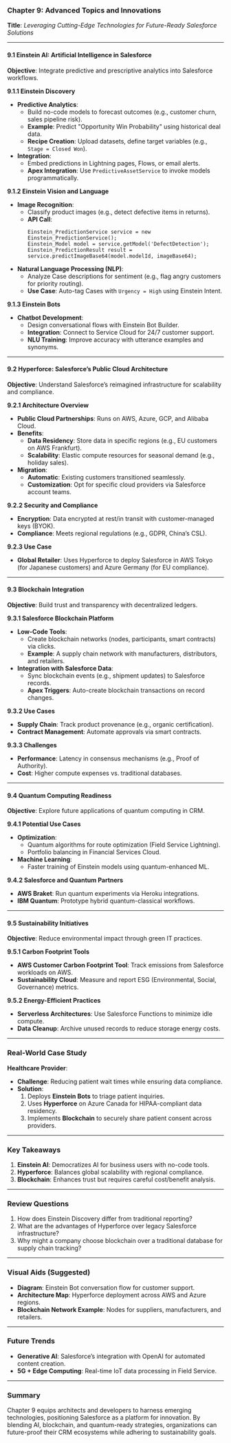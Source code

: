 ### **Chapter 9: Advanced Topics and Innovations**  
**Title**: *Leveraging Cutting-Edge Technologies for Future-Ready Salesforce Solutions*  

---

#### **9.1 Einstein AI: Artificial Intelligence in Salesforce**  
**Objective**: Integrate predictive and prescriptive analytics into Salesforce workflows.  

**9.1.1 Einstein Discovery**  
- **Predictive Analytics**:  
  - Build no-code models to forecast outcomes (e.g., customer churn, sales pipeline risk).  
  - **Example**: Predict "Opportunity Win Probability" using historical deal data.  
  - **Recipe Creation**: Upload datasets, define target variables (e.g., `Stage = Closed Won`).  
- **Integration**:  
  - Embed predictions in Lightning pages, Flows, or email alerts.  
  - **Apex Integration**: Use `PredictiveAssetService` to invoke models programmatically.  

**9.1.2 Einstein Vision and Language**  
- **Image Recognition**:  
  - Classify product images (e.g., detect defective items in returns).  
  - **API Call**:  
    ```apex
    Einstein_PredictionService service = new Einstein_PredictionService();
    Einstein_Model model = service.getModel('DefectDetection');
    Einstein_PredictionResult result = service.predictImageBase64(model.modelId, imageBase64);
    ```  
- **Natural Language Processing (NLP)**:  
  - Analyze Case descriptions for sentiment (e.g., flag angry customers for priority routing).  
  - **Use Case**: Auto-tag Cases with `Urgency = High` using Einstein Intent.  

**9.1.3 Einstein Bots**  
- **Chatbot Development**:  
  - Design conversational flows with Einstein Bot Builder.  
  - **Integration**: Connect to Service Cloud for 24/7 customer support.  
  - **NLU Training**: Improve accuracy with utterance examples and synonyms.  

---

#### **9.2 Hyperforce: Salesforce’s Public Cloud Architecture**  
**Objective**: Understand Salesforce’s reimagined infrastructure for scalability and compliance.  

**9.2.1 Architecture Overview**  
- **Public Cloud Partnerships**: Runs on AWS, Azure, GCP, and Alibaba Cloud.  
- **Benefits**:  
  - **Data Residency**: Store data in specific regions (e.g., EU customers on AWS Frankfurt).  
  - **Scalability**: Elastic compute resources for seasonal demand (e.g., holiday sales).  
- **Migration**:  
  - **Automatic**: Existing customers transitioned seamlessly.  
  - **Customization**: Opt for specific cloud providers via Salesforce account teams.  

**9.2.2 Security and Compliance**  
- **Encryption**: Data encrypted at rest/in transit with customer-managed keys (BYOK).  
- **Compliance**: Meets regional regulations (e.g., GDPR, China’s CSL).  

**9.2.3 Use Case**  
- **Global Retailer**: Uses Hyperforce to deploy Salesforce in AWS Tokyo (for Japanese customers) and Azure Germany (for EU compliance).  

---

#### **9.3 Blockchain Integration**  
**Objective**: Build trust and transparency with decentralized ledgers.  

**9.3.1 Salesforce Blockchain Platform**  
- **Low-Code Tools**:  
  - Create blockchain networks (nodes, participants, smart contracts) via clicks.  
  - **Example**: A supply chain network with manufacturers, distributors, and retailers.  
- **Integration with Salesforce Data**:  
  - Sync blockchain events (e.g., shipment updates) to Salesforce records.  
  - **Apex Triggers**: Auto-create blockchain transactions on record changes.  

**9.3.2 Use Cases**  
- **Supply Chain**: Track product provenance (e.g., organic certification).  
- **Contract Management**: Automate approvals via smart contracts.  

**9.3.3 Challenges**  
- **Performance**: Latency in consensus mechanisms (e.g., Proof of Authority).  
- **Cost**: Higher compute expenses vs. traditional databases.  

---

#### **9.4 Quantum Computing Readiness**  
**Objective**: Explore future applications of quantum computing in CRM.  

**9.4.1 Potential Use Cases**  
- **Optimization**:  
  - Quantum algorithms for route optimization (Field Service Lightning).  
  - Portfolio balancing in Financial Services Cloud.  
- **Machine Learning**:  
  - Faster training of Einstein models using quantum-enhanced ML.  

**9.4.2 Salesforce and Quantum Partners**  
- **AWS Braket**: Run quantum experiments via Heroku integrations.  
- **IBM Quantum**: Prototype hybrid quantum-classical workflows.  

---

#### **9.5 Sustainability Initiatives**  
**Objective**: Reduce environmental impact through green IT practices.  

**9.5.1 Carbon Footprint Tools**  
- **AWS Customer Carbon Footprint Tool**: Track emissions from Salesforce workloads on AWS.  
- **Sustainability Cloud**: Measure and report ESG (Environmental, Social, Governance) metrics.  

**9.5.2 Energy-Efficient Practices**  
- **Serverless Architectures**: Use Salesforce Functions to minimize idle compute.  
- **Data Cleanup**: Archive unused records to reduce storage energy costs.  

---

### **Real-World Case Study**  
**Healthcare Provider**:  
- **Challenge**: Reducing patient wait times while ensuring data compliance.  
- **Solution**:  
  1. Deploys **Einstein Bots** to triage patient inquiries.  
  2. Uses **Hyperforce** on Azure Canada for HIPAA-compliant data residency.  
  3. Implements **Blockchain** to securely share patient consent across providers.  

---

### **Key Takeaways**  
1. **Einstein AI**: Democratizes AI for business users with no-code tools.  
2. **Hyperforce**: Balances global scalability with regional compliance.  
3. **Blockchain**: Enhances trust but requires careful cost/benefit analysis.  

---

### **Review Questions**  
1. How does Einstein Discovery differ from traditional reporting?  
2. What are the advantages of Hyperforce over legacy Salesforce infrastructure?  
3. Why might a company choose blockchain over a traditional database for supply chain tracking?  

---

### **Visual Aids (Suggested)**  
- **Diagram**: Einstein Bot conversation flow for customer support.  
- **Architecture Map**: Hyperforce deployment across AWS and Azure regions.  
- **Blockchain Network Example**: Nodes for suppliers, manufacturers, and retailers.  

---

### **Future Trends**  
- **Generative AI**: Salesforce’s integration with OpenAI for automated content creation.  
- **5G + Edge Computing**: Real-time IoT data processing in Field Service.  

---

### **Summary**  
Chapter 9 equips architects and developers to harness emerging technologies, positioning Salesforce as a platform for innovation. By blending AI, blockchain, and quantum-ready strategies, organizations can future-proof their CRM ecosystems while adhering to sustainability goals.
